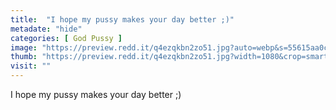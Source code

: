 ```yaml
---
title:  "I hope my pussy makes your day better ;)"
metadate: "hide"
categories: [ God Pussy ]
image: "https://preview.redd.it/q4ezqkbn2zo51.jpg?auto=webp&s=55615aa0c8b15b23c850015c005b1e2fada4de3a"
thumb: "https://preview.redd.it/q4ezqkbn2zo51.jpg?width=1080&crop=smart&auto=webp&s=0f77b123b5a7d4dbe2f36f6a51d2f1f3ba1d2ecd"
visit: ""
---
```

I hope my pussy makes your day better ;)
